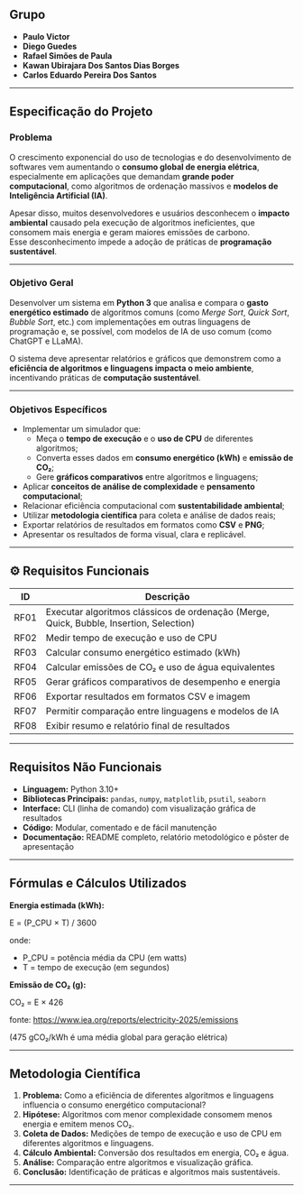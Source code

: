 ## Grupo
- **Paulo Victor**
- **Diego Guedes**
- **Rafael Simões de Paula**
- **Kawan Ubirajara Dos Santos Dias Borges**
- **Carlos Eduardo Pereira Dos Santos**

---

## Especificação do Projeto

### Problema
O crescimento exponencial do uso de tecnologias e do desenvolvimento de softwares vem aumentando o **consumo global de energia elétrica**, especialmente em aplicações que demandam **grande poder computacional**, como algoritmos de ordenação massivos e **modelos de Inteligência Artificial (IA)**.

Apesar disso, muitos desenvolvedores e usuários desconhecem o **impacto ambiental** causado pela execução de algoritmos ineficientes, que consomem mais energia e geram maiores emissões de carbono.  
Esse desconhecimento impede a adoção de práticas de **programação sustentável**.

---

### Objetivo Geral
Desenvolver um sistema em **Python 3** que analisa e compara o **gasto energético estimado** de algoritmos comuns (como *Merge Sort*, *Quick Sort*, *Bubble Sort*, etc.) com implementações em outras linguagens de programação e, se possível, com modelos de IA de uso comum (como ChatGPT e LLaMA).

O sistema deve apresentar relatórios e gráficos que demonstrem como a **eficiência de algoritmos e linguagens impacta o meio ambiente**, incentivando práticas de **computação sustentável**.

---

### Objetivos Específicos
- Implementar um simulador que:
  - Meça o **tempo de execução** e o **uso de CPU** de diferentes algoritmos;
  - Converta esses dados em **consumo energético (kWh)** e **emissão de CO₂**;
  - Gere **gráficos comparativos** entre algoritmos e linguagens;
- Aplicar **conceitos de análise de complexidade** e **pensamento computacional**;
- Relacionar eficiência computacional com **sustentabilidade ambiental**;
- Utilizar **metodologia científica** para coleta e análise de dados reais;
- Exportar relatórios de resultados em formatos como **CSV** e **PNG**;
- Apresentar os resultados de forma visual, clara e replicável.

---

## ⚙️ Requisitos Funcionais
| ID | Descrição |
|----|------------|
| RF01 | Executar algoritmos clássicos de ordenação (Merge, Quick, Bubble, Insertion, Selection) |
| RF02 | Medir tempo de execução e uso de CPU |
| RF03 | Calcular consumo energético estimado (kWh) |
| RF04 | Calcular emissões de CO₂ e uso de água equivalentes |
| RF05 | Gerar gráficos comparativos de desempenho e energia |
| RF06 | Exportar resultados em formatos CSV e imagem |
| RF07 | Permitir comparação entre linguagens e modelos de IA |
| RF08 | Exibir resumo e relatório final de resultados |

---

## Requisitos Não Funcionais
- **Linguagem:** Python 3.10+  
- **Bibliotecas Principais:** `pandas`, `numpy`, `matplotlib`, `psutil`, `seaborn`  
- **Interface:** CLI (linha de comando) com visualização gráfica de resultados  
- **Código:** Modular, comentado e de fácil manutenção  
- **Documentação:** README completo, relatório metodológico e pôster de apresentação  

---

## Fórmulas e Cálculos Utilizados

**Energia estimada (kWh):**

E = (P_CPU × T) / 3600

onde:
- P_CPU = potência média da CPU (em watts)
- T = tempo de execução (em segundos)

**Emissão de CO₂ (g):**

CO₂ = E × 426

fonte: https://www.iea.org/reports/electricity-2025/emissions

(475 gCO₂/kWh é uma média global para geração elétrica)

---

## Metodologia Científica
1. **Problema:** Como a eficiência de diferentes algoritmos e linguagens influencia o consumo energético computacional?  
2. **Hipótese:** Algoritmos com menor complexidade consomem menos energia e emitem menos CO₂.  
3. **Coleta de Dados:** Medições de tempo de execução e uso de CPU em diferentes algoritmos e linguagens.  
4. **Cálculo Ambiental:** Conversão dos resultados em energia, CO₂ e água.  
5. **Análise:** Comparação entre algoritmos e visualização gráfica.  
6. **Conclusão:** Identificação de práticas e algoritmos mais sustentáveis.

---

